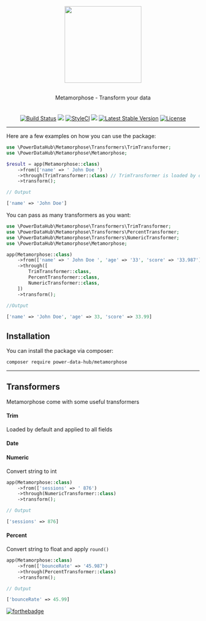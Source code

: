 <p align="center">
    <img width="200" src="https://i.pinimg.com/originals/e0/77/ec/e077ec8846b6cebb114bac4eb63d374e.png">
</p>
<p align="center" style="margin: 30px 0 35px;">Metamorphose - Transform your data</p>
<p align="center">
  <a href='https://semaphoreci.com/edbizarro/metamorphose'> <img src='https://semaphoreci.com/api/v1/edbizarro/metamorphose/branches/master/badge.svg' alt='Build Status'></a>
  <a href="https://codeclimate.com/github/edbizarro/metamorphose/test_coverage"><img src="https://api.codeclimate.com/v1/badges/25524f733a23fb514c5c/test_coverage" /></a>
  <a href="https://styleci.io/repos/129276226"><img src="https://styleci.io/repos/129276226/shield?branch=master" alt="StyleCI"></a>  
  <a href="https://codeclimate.com/github/edbizarro/metamorphose/maintainability"><img src="https://api.codeclimate.com/v1/badges/25524f733a23fb514c5c/maintainability" /></a>
  <a href="https://packagist.org/packages/power-data-hub/metamorphose"><img src="https://poser.pugx.org/power-data-hub/metamorphose/v/stable.svg" alt="Latest Stable Version"></a>
  <a href="https://packagist.org/packages/power-data-hub/metamorphose"><img src="https://poser.pugx.org/power-data-hub/metamorphose/license.svg" alt="License"></a>
</p>

---

Here are a few examples on how you can use the package:

```php
use \PowerDataHub\Metamorphose\Transformers\TrimTransformer;
use \PowerDataHub\Metamorphose\Metamorphose;

$result = app(Metamorphose::class)
    ->from(['name' => ' John Doe ')
    ->through(TrimTransformer::class) // TrimTransformer is loaded by default, you can safely omit this line
    ->transform();

// Output

['name' => 'John Doe']
```

You can pass as many transformers as you want:


```php
use \PowerDataHub\Metamorphose\Transformers\TrimTransformer;
use \PowerDataHub\Metamorphose\Transformers\PercentTransformer;
use \PowerDataHub\Metamorphose\Transformers\NumericTransformer;
use \PowerDataHub\Metamorphose\Metamorphose;

app(Metamorphose::class)
    ->from(['name' => ' John Doe ', 'age' => '33', 'score' => '33.987'])
    ->through([
        TrimTransformer::class,
        PercentTransformer::class,        
        NumericTransformer::class,
    ])
    ->transform();
    
//Output

['name' => 'John Doe', 'age' => 33, 'score' => 33.99]
```



## Installation

You can install the package via composer:

``` bash
composer require power-data-hub/metamorphose
```

---

## Transformers

Metamorphose come with some useful transformers

#### Trim

Loaded by default and applied to all fields

#### Date

#### Numeric

Convert string to int

```php
app(Metamorphose::class)
    ->from(['sessions' => ' 876')
    ->through(NumericTransformer::class)
    ->transform();

// Output

['sessions' => 876]
```

#### Percent 

Convert string to float and apply `round()`

```php
app(Metamorphose::class)
    ->from(['bounceRate' => '45.987')
    ->through(PercentTransformer::class)
    ->transform();

// Output

['bounceRate' => 45.99]
```

[![forthebadge](http://forthebadge.com/images/badges/contains-cat-gifs.svg)](http://forthebadge.com)
